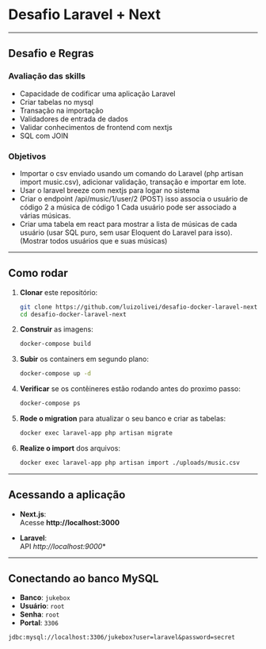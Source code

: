 # Desafio Laravel + Next

---

## Desafio e Regras

### Avaliação das skills
- Capacidade de codificar uma aplicação Laravel
- Criar tabelas no mysql
- Transação na importação
- Validadores de entrada de dados
- Validar conhecimentos de frontend com nextjs
- SQL com JOIN

### Objetivos
- Importar o csv enviado usando um comando do Laravel (php artisan import music.csv), adicionar validação, transação e importar em lote.
- Usar o laravel breeze com nextjs para logar no sistema
- Criar o endpoint /api/music/1/user/2 (POST) isso associa o usuário de código 2 a música de código 1
  Cada usuário pode ser associado a várias músicas.
- Criar uma tabela em react para mostrar a lista de músicas de cada usuário (usar SQL puro, sem usar Eloquent do Laravel para isso). (Mostrar todos usuários que e suas músicas)

---

## Como rodar

1. **Clonar** este repositório:
   ```bash
   git clone https://github.com/luizolivei/desafio-docker-laravel-next
   cd desafio-docker-laravel-next
   ```

2. **Construir** as imagens:
   ```bash
   docker-compose build
   ```
   
3. **Subir** os containers em segundo plano:
   ```bash
   docker-compose up -d
   ```

4. **Verificar** se os contêineres estão rodando antes do proximo passo:
   ```bash
   docker-compose ps
   ```
   
5. **Rode o migration** para atualizar o seu banco e criar as tabelas:
   ```bash
   docker exec laravel-app php artisan migrate
   ```   
   
6. **Realize o import** dos arquivos:
   ```bash
   docker exec laravel-app php artisan import ./uploads/music.csv
   ```

---

## Acessando a aplicação

- **Next.js**:  
  Acesse **http://localhost:3000**

- **Laravel**:  
  API *http://localhost:9000**

---

## Conectando ao banco MySQL

- **Banco**: `jukebox`
- **Usuário**: `root`
- **Senha**: `root`
- **Portal**: `3306`

```
jdbc:mysql://localhost:3306/jukebox?user=laravel&password=secret
```
